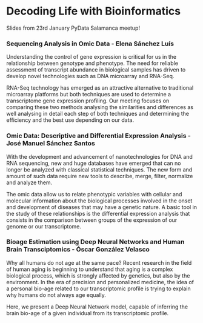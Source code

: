 # Decoding Life with Bioinformatics
Slides from 23rd January PyData Salamanca meetup!

### Sequencing Analysis in Omic Data - Elena Sánchez Luís

Understanding the control of gene expression is critical for us in the relationship between genotype and phenotype. The need for reliable assessment of transcript abundance in biological samples has driven to develop novel technologies such as DNA microarray and RNA-Seq.

RNA-Seq technology has emerged as an attractive alternative to traditional microarray platforms but both techniques are used to determine a transcriptome gene expression profiling. Our meeting focuses on comparing these two methods analysing the similarities and differences as well analysing in detail each step of both techniques and determining the efficiency and the best use depending on our data.

### Omic Data: Descriptive and Differential Expression Analysis - José Manuel Sánchez Santos

With the development and advancement of nanotechnologies for DNA and RNA sequencing, new and huge databases have emerged that can no longer be analyzed with classical statistical techniques. The new form and amount of such data require new tools to describe, merge, filter, normalize and analyze them.

The omic data allow us to relate phenotypic variables with cellular and molecular information about the biological processes involved in the onset and development of diseases that may have a genetic nature. A basic tool in the study of these relationships is the differential expression analysis that consists in the comparison between groups of the expression of our genome or our transcriptome.

### Bioage Estimation using Deep Neural Networks and Human Brain Transciptomics - Óscar González Velasco

Why all humans do not age at the same pace? Recent research in the field of human aging is beginning to understand that aging is a complex biological process, which is strongly affected by genetics, but also by the environment. In the era of precision and personalized medicine, the idea of a personal bio-age related to our transcriptomic profile is trying to explain why humans do not always age equally.

Here, we present a Deep Neural Network model, capable of inferring the brain bio-age of a given individual from its transcriptomic profile.
